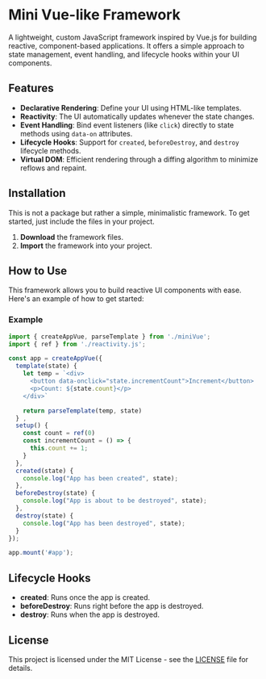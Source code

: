 # Mini Vue-like Framework

A lightweight, custom JavaScript framework inspired by Vue.js for building reactive, component-based applications. It offers a simple approach to state management, event handling, and lifecycle hooks within your UI components.

## Features

- **Declarative Rendering**: Define your UI using HTML-like templates.
- **Reactivity**: The UI automatically updates whenever the state changes.
- **Event Handling**: Bind event listeners (like `click`) directly to state methods using `data-on` attributes.
- **Lifecycle Hooks**: Support for `created`, `beforeDestroy`, and `destroy` lifecycle methods.
- **Virtual DOM**: Efficient rendering through a diffing algorithm to minimize reflows and repaint.

## Installation

This is not a package but rather a simple, minimalistic framework. To get started, just include the files in your project.

1. **Download** the framework files.
2. **Import** the framework into your project.

## How to Use

This framework allows you to build reactive UI components with ease. Here's an example of how to get started:

### Example

```js
import { createAppVue, parseTemplate } from './miniVue';
import { ref } from './reactivity.js';

const app = createAppVue({
  template(state) {
    let temp = `<div>
      <button data-onclick="state.incrementCount">Increment</button>
      <p>Count: ${state.count}</p>
    </div>`

    return parseTemplate(temp, state)
  } ,
  setup() {
    const count = ref(0)
    const incrementCount = () => {
      this.count += 1;
    }
  },
  created(state) {
    console.log("App has been created", state);
  },
  beforeDestroy(state) {
    console.log("App is about to be destroyed", state);
  },
  destroy(state) {
    console.log("App has been destroyed", state);
  }
});

app.mount('#app');
```

## Lifecycle Hooks

- **created**: Runs once the app is created.
- **beforeDestroy**: Runs right before the app is destroyed.
- **destroy**: Runs when the app is destroyed.

## License

This project is licensed under the MIT License - see the [LICENSE](LICENSE) file for details.